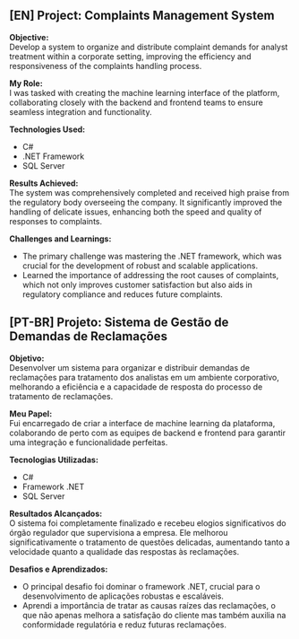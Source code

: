 ## [EN] Project: Complaints Management System

**Objective:**  
Develop a system to organize and distribute complaint demands for analyst treatment within a corporate setting, improving the efficiency and responsiveness of the complaints handling process.

**My Role:**  
I was tasked with creating the machine learning interface of the platform, collaborating closely with the backend and frontend teams to ensure seamless integration and functionality.

**Technologies Used:**  
- C#
- .NET Framework
- SQL Server

**Results Achieved:**  
The system was comprehensively completed and received high praise from the regulatory body overseeing the company. It significantly improved the handling of delicate issues, enhancing both the speed and quality of responses to complaints.

**Challenges and Learnings:**  
- The primary challenge was mastering the .NET framework, which was crucial for the development of robust and scalable applications.
- Learned the importance of addressing the root causes of complaints, which not only improves customer satisfaction but also aids in regulatory compliance and reduces future complaints.

## [PT-BR] Projeto: Sistema de Gestão de Demandas de Reclamações

**Objetivo:**  
Desenvolver um sistema para organizar e distribuir demandas de reclamações para tratamento dos analistas em um ambiente corporativo, melhorando a eficiência e a capacidade de resposta do processo de tratamento de reclamações.

**Meu Papel:**  
Fui encarregado de criar a interface de machine learning da plataforma, colaborando de perto com as equipes de backend e frontend para garantir uma integração e funcionalidade perfeitas. 

**Tecnologias Utilizadas:**  
- C#
- Framework .NET
- SQL Server

**Resultados Alcançados:**  
O sistema foi completamente finalizado e recebeu elogios significativos do órgão regulador que supervisiona a empresa. Ele melhorou significativamente o tratamento de questões delicadas, aumentando tanto a velocidade quanto a qualidade das respostas às reclamações.

**Desafios e Aprendizados:**  
- O principal desafio foi dominar o framework .NET, crucial para o desenvolvimento de aplicações robustas e escaláveis.
- Aprendi a importância de tratar as causas raízes das reclamações, o que não apenas melhora a satisfação do cliente mas também auxilia na conformidade regulatória e reduz futuras reclamações.
